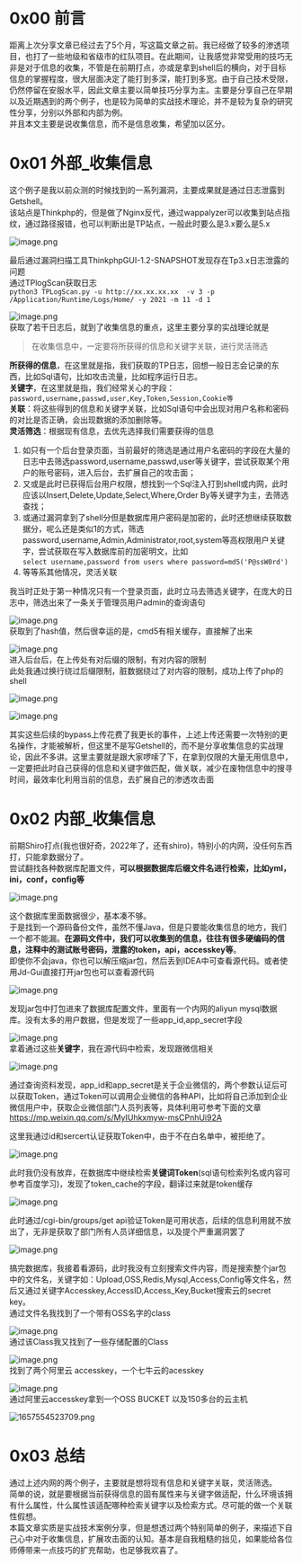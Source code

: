 0x00 前言
=======

距离上次分享文章已经过去了5个月，写这篇文章之前。我已经做了较多的渗透项目，也打了一些地级和省级市的红队项目。在此期间，让我感觉非常受用的技巧无非是对于信息的收集，不管是在前期打点，亦或是拿到shell后的横向，对于目标信息的掌握程度，很大层面决定了能打到多深，能打到多宽。由于自己技术受限，仍然停留在安服水平，因此文章主要以简单技巧分享为主。主要是分享自己在早期以及近期遇到的两个例子，也是较为简单的实战技术理论，并不是较为复杂的研究性分享，分别以外部和内部为例。  
并且本文主要是说收集信息，而不是信息收集，希望加以区分。

0x01 外部\_收集信息
=============

这个例子是我以前众测的时候找到的一系列漏洞，主要成果就是通过日志泄露到Getshell。  
该站点是Thinkphp的，但是做了Nginx反代，通过wappalyzer可以收集到站点指纹，通过路径报错，也可以判断出是TP站点，一般此时要么是3.x要么是5.x

![image.png](https://shs3.b.qianxin.com/attack_forum/2022/07/attach-f7c94ddd0209effce8dbbb8809e3187729d08358.png)

最后通过漏洞扫描工具ThinkphpGUI-1.2-SNAPSHOT发现存在Tp3.x日志泄露的问题  
通过TPlogScan获取日志  
`python3 TPLogScan.py -u http://xx.xx.xx.xx  -v 3 -p /Application/Runtime/Logs/Home/ -y 2021 -m 11 -d 1`

![image.png](https://shs3.b.qianxin.com/attack_forum/2022/07/attach-18403315c7e7a53f7dec35e4b5873305a2e90424.png)  
获取了若干日志后，就到了收集信息的重点，这里主要分享的实战理论就是

> 在收集信息中，一定要将所获得的信息和关键字关联，进行灵活筛选

**所获得的信息**，在这里就是指，我们获取的TP日志，回想一般日志会记录的东西，比如Sql语句，比如攻击流量，比如程序运行日志。  
**关键字**，在这里就是指，我们经常关心的字段：`password,username,passwd,user,Key,Token,Session,Cookie等`  
**关联**：将这些得到的信息和关键字关联，比如Sql语句中会出现对用户名称和密码的对比是否正确，会出现数据的添加删除等。  
**灵活筛选**：根据现有信息，去优先选择我们需要获得的信息

1. 如只有一个后台登录页面，当前最好的筛选是通过用户名密码的字段在大量的日志中去筛选password,username,passwd,user等关键字，尝试获取某个用户的账号密码，进入后台，去扩展自己的攻击面；
2. 又或是此时已获得后台用户权限，想找到一个Sql注入打到shell或内网，此时应该以Insert,Delete,Update,Select,Where,Order By等关键字为主，去筛选查找；
3. 或通过漏洞拿到了shell分但是数据库用户密码是加密的，此时还想继续获取数据分，呢么还是类似1的方式，筛选password,username,Admin,Administrator,root,system等高权限用户关键字，尝试获取在写入数据库前的加密明文，比如`select username,password from users where password=md5('P@ssW0rd')`
4. 等等系其他情况，灵活关联

我当时正处于第一种情况只有一个登录页面，此时立马去筛选关键字，在庞大的日志中，筛选出来了一条关于管理员用户admin的查询语句

![image.png](https://shs3.b.qianxin.com/attack_forum/2022/07/attach-21f07df39160d52aa7eec285647d28f8a3dba67a.png)  
获取到了hash值，然后很幸运的是，cmd5有相关缓存，直接解了出来

![image.png](https://shs3.b.qianxin.com/attack_forum/2022/07/attach-2e496e76e6a778d4b48ae7ca14c1a79d709b9470.png)  
进入后台后，在上传处有对后缀的限制，有对内容的限制  
此处我通过换行绕过后缀限制，脏数据绕过了对内容的限制，成功上传了php的shell

![image.png](https://shs3.b.qianxin.com/attack_forum/2022/07/attach-251bf55939d79c4a51a41b9d8b705eaca91c765d.png)

![image.png](https://shs3.b.qianxin.com/attack_forum/2022/07/attach-f05e7b5587bd321befc69f17fceea21d4a4fa902.png)

其实这些后续的bypass上传花费了我更长的事件，上述上传还需要一次特别的更名操作，才能被解析，但这里不是写Getshell的，而不是分享收集信息的实战理论，因此不多讲。这里主要就是跟大家啰嗦了下，在拿到仅限的大量无用信息中，一定要把此时自己获得的信息和关键字做匹配，做关联，减少在废物信息中的搜寻时间，最效率化利用当前的信息，去扩展自己的渗透攻击面

0x02 内部\_收集信息
=============

前期Shiro打点(我也很好奇，2022年了，还有shiro)，特别小的内网，没任何东西打，只能拿数据分了。  
尝试翻找各种数据库配置文件，**可以根据数据库后缀文件名进行检索，比如yml，ini，conf，config等**

![image.png](https://shs3.b.qianxin.com/attack_forum/2022/07/attach-7e524304101c08f300260c69e42557d9ca870972.png)

这个数据库里面数据很少，基本凑不够。  
于是找到一个源码备份文件，虽然不懂Java，但是只要能收集信息的地方，我们一个都不能漏。**在源码文件中，我们可以收集到的信息，往往有很多硬编码的信息，注释中的测试账号密码，泄露的token，api，accesskey等**。  
即使你不会java，你也可以解压缩jar包，然后丢到IDEA中可查看源代码。或者使用Jd-Gui直接打开jar包也可以查看源代码

![image.png](https://shs3.b.qianxin.com/attack_forum/2022/07/attach-751e2299ae4d43d6a7bdacdac56dd121aba7adc6.png)

发现jar包中打包进来了数据库配置文件，里面有一个内网的aliyun mysql数据库。没有太多的用户数据，但是发现了一些app\_id,app\_secret字段

![image.png](https://shs3.b.qianxin.com/attack_forum/2022/07/attach-a16ca7d5f348397c53cd7672394e747a45914199.png)  
拿着通过这些**关键字**，我在源代码中检索，发现跟微信相关

![image.png](https://shs3.b.qianxin.com/attack_forum/2022/07/attach-12380b6e1bbdc232a590a7a90be6ccae13a947dd.png)

通过查询资料发现，app\_id和app\_secret是关于企业微信的，两个参数认证后可以获取Token，通过Token可以调用企业微信的各种API，比如将自己添加到企业微信用户中，获取企业微信部门人员列表等，具体利用可参考下面的文章  
<https://mp.weixin.qq.com/s/MyIUhkxmyw-msCPnhUi92A>

这里我通过id和sercert认证获取Token中，由于不在白名单中，被拒绝了。

![image.png](https://shs3.b.qianxin.com/attack_forum/2022/07/attach-299faa9adbdf4551b20849758f502c0a756f0dbc.png)

此时我仍没有放弃，在数据库中继续检索**关键词Token**(sql语句检索列名或内容可参考百度学习)，发现了token\_cache的字段，翻译过来就是token缓存

![image.png](https://shs3.b.qianxin.com/attack_forum/2022/07/attach-b4afc19a42006c5b9a13d2dde4d8934aee0501be.png)

此时通过/cgi-bin/groups/get api验证Token是可用状态，后续的信息利用就不放出了，无非是获取了部门所有人员详细信息，以及提个严重漏洞罢了

![image.png](https://shs3.b.qianxin.com/attack_forum/2022/07/attach-8227d5369cad39c8b21e62fdf8a5dbefde63b6f7.png)

搞完数据库，我接着看源码，此时我没有立刻搜索文件内容，而是搜索整个jar包中的文件名，关键字如：Upload,OSS,Redis,Mysql,Access,Config等文件名，然后又通过关键字Accesskey,AccessID,Access\_Key,Bucket搜索云的secret key。  
通过文件名我找到了一个带有OSS名字的class

![image.png](https://shs3.b.qianxin.com/attack_forum/2022/07/attach-176811ac8ad8c4a5a4b60138997c41c0800970fc.png)  
通过该Class我又找到了一些存储配置的Class

![image.png](https://shs3.b.qianxin.com/attack_forum/2022/07/attach-8a2f45e9c1b6fa76c170a3dca9985a5e8cf263e3.png)  
找到了两个阿里云 accesskey，一个七牛云的acesskey

![image.png](https://shs3.b.qianxin.com/attack_forum/2022/07/attach-d2e54b99dd4d560d82f4a616e42e63f8874d8a8b.png)  
通过阿里云accesskey拿到一个OSS BUCKET 以及150多台的云主机

![1657554523709.png](https://shs3.b.qianxin.com/attack_forum/2022/07/attach-d405bbe588e7bcacee2d3b07486afad332981786.png)

0x03 总结
=======

通过上述内网的两个例子，主要就是想将现有信息和关键字关联，灵活筛选。  
简单的说，就是要根据当前获得信息的固有属性来与关键字做适配，什么环境该拥有什么属性，什么属性该适配哪种检索关键字以及检索方式。尽可能的做一个关联性假想。  
本篇文章实质是实战技术案例分享，但是想透过两个特别简单的例子，来描述下自己心中对于收集信息，扩展攻击面的认知。基本是自我粗糙的拙见，如果能给各位师傅带来一点技巧的扩充帮助，也足够我欢喜了。